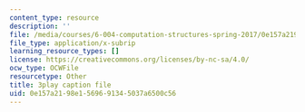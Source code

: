 ```yaml
---
content_type: resource
description: ''
file: /media/courses/6-004-computation-structures-spring-2017/0e157a2198e1569691345037a6500c56_RiD2xxcrsxg.vtt
file_type: application/x-subrip
learning_resource_types: []
license: https://creativecommons.org/licenses/by-nc-sa/4.0/
ocw_type: OCWFile
resourcetype: Other
title: 3play caption file
uid: 0e157a21-98e1-5696-9134-5037a6500c56
---
```


